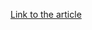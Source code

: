 [Link to the article](https://www.akamai.com/blog/security/extending-zero-trust-segmentation-to-the-macos)

